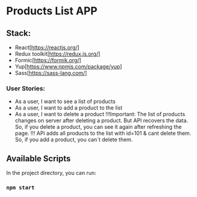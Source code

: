 # Products List APP
## Stack:
- React[https://reactjs.org/]
- Redux toolkit[https://redux.js.org/]
- Formic[https://formik.org/]
- Yup[https://www.npmjs.com/package/yup]
- Sass[https://sass-lang.com/]
### User Stories:
- As a user, I want to see a list of products
- As a user, I want to add a product to the list
- As a user, I want to delete a product
!!!Important: The list of products changes on server after deleting a product. But API recovers the data. So, if you delete a product, you can see it again after refreshing the page.
!!! APi adds all products to the list with id=101 & cant delete them. So, if you add a product, you can`t delete them.

## Available Scripts
In the project directory, you can run:
### `npm start`


